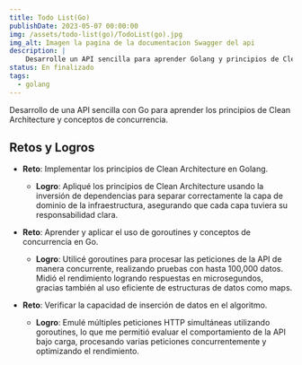 ```yaml
---
title: Todo List(Go)
publishDate: 2023-05-07 00:00:00
img: /assets/todo-list(go)/TodoList(go).jpg
img_alt: Imagen la pagina de la documentacion Swagger del api
description: |
    Desarrolle un API sencilla para aprender Golang y principios de Clean Architecture
status: En finalizado
tags:
  - golang
---
```

 Desarrollo de una API sencilla con Go para aprender los principios de Clean Architecture y conceptos de concurrencia.

## Retos y Logros

- **Reto**: Implementar los principios de Clean Architecture en Golang.
  - **Logro**: Apliqué los principios de Clean Architecture usando la inversión de dependencias para separar correctamente la capa de dominio de la infraestructura, asegurando que cada capa tuviera su responsabilidad clara.

- **Reto**: Aprender y aplicar el uso de goroutines y conceptos de concurrencia en Go.
  - **Logro**: Utilicé goroutines para procesar las peticiones de la API de manera concurrente, realizando pruebas con hasta 100,000 datos. Midió el rendimiento logrando respuestas en microsegundos, gracias también al uso eficiente de estructuras de datos como maps.

- **Reto**: Verificar la capacidad de inserción de datos en el algoritmo.
  - **Logro**: Emulé múltiples peticiones HTTP simultáneas utilizando goroutines, lo que me permitió evaluar el comportamiento de la API bajo carga, procesando varias peticiones concurrentemente y optimizando el rendimiento.